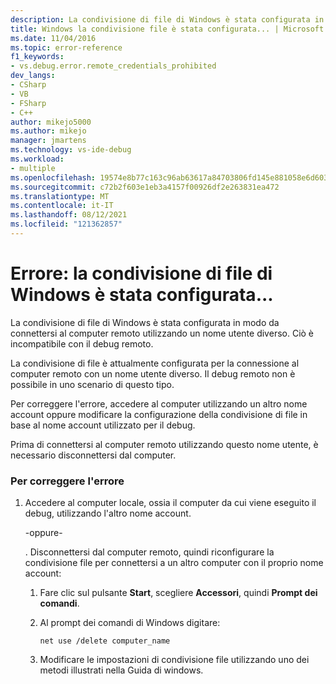 ```yaml
---
description: La condivisione di file di Windows è stata configurata in modo da connettersi al computer remoto utilizzando un nome utente diverso.
title: Windows la condivisione file è stata configurata... | Microsoft Docs
ms.date: 11/04/2016
ms.topic: error-reference
f1_keywords:
- vs.debug.error.remote_credentials_prohibited
dev_langs:
- CSharp
- VB
- FSharp
- C++
author: mikejo5000
ms.author: mikejo
manager: jmartens
ms.technology: vs-ide-debug
ms.workload:
- multiple
ms.openlocfilehash: 19574e8b77c163c96ab63617a84703806fd145e881058e6d6037618d675642d2
ms.sourcegitcommit: c72b2f603e1eb3a4157f00926df2e263831ea472
ms.translationtype: MT
ms.contentlocale: it-IT
ms.lasthandoff: 08/12/2021
ms.locfileid: "121362857"
---
```

# <a name="error-windows-file-sharing-has-been-configured"></a>Errore: la condivisione di file di Windows è stata configurata...
La condivisione di file di Windows è stata configurata in modo da connettersi al computer remoto utilizzando un nome utente diverso. Ciò è incompatibile con il debug remoto.

 La condivisione di file è attualmente configurata per la connessione al computer remoto con un nome utente diverso. Il debug remoto non è possibile in uno scenario di questo tipo.

 Per correggere l'errore, accedere al computer utilizzando un altro nome account oppure modificare la configurazione della condivisione di file in base al nome account utilizzato per il debug.

 Prima di connettersi al computer remoto utilizzando questo nome utente, è necessario disconnettersi dal computer.

### <a name="to-correct-this-error"></a>Per correggere l'errore

1. Accedere al computer locale, ossia il computer da cui viene eseguito il debug, utilizzando l'altro nome account.

     -oppure-

     . Disconnettersi dal computer remoto, quindi riconfigurare la condivisione file per connettersi a un altro computer con il proprio nome account:

    1. Fare clic sul pulsante **Start**, scegliere **Accessori**, quindi **Prompt dei comandi**.

    2. Al prompt dei comandi di Windows digitare:

         `net use /delete computer_name`

    3. Modificare le impostazioni di condivisione file utilizzando uno dei metodi illustrati nella Guida di windows.
